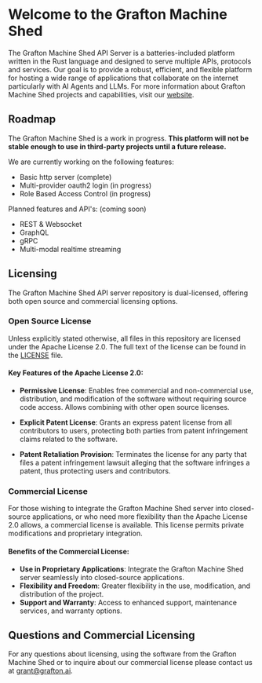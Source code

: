 # Welcome to the Grafton Machine Shed

The Grafton Machine Shed API Server is a batteries-included platform written in the Rust language and designed to serve multiple APIs, protocols and services. Our goal is to provide a robust, efficient, and flexible platform for hosting a wide range of applications that collaborate on the internet particularly with AI Agents and LLMs.  For more information about Grafton Machine Shed projects and capabilities, visit our [website](https://www.grafton.ai).

## Roadmap

The Grafton Machine Shed is a work in progress.  **This platform will not be stable enough to use in third-party projects until a future release.**

We are currently working on the following features:
- Basic http server (complete)
- Multi-provider oauth2 login (in progress)
- Role Based Access Control (in progress)

Planned features and API's: (coming soon)
  - REST & Websocket
  - GraphQL
  - gRPC
  - Multi-modal realtime streaming

## Licensing

The Grafton Machine Shed API server repository is dual-licensed, offering both open source and commercial licensing options.

### Open Source License

Unless explicitly stated otherwise, all files in this repository are licensed under the Apache License 2.0. The full text of the license can be found in the [LICENSE](LICENSE) file.

#### Key Features of the Apache License 2.0:

* **Permissive License**: Enables free commercial and non-commercial use, distribution, and modification of the software without requiring source code access. Allows combining with other open source licenses.

* **Explicit Patent License**: Grants an express patent license from all contributors to users, protecting both parties from patent infringement claims related to the software.  

* **Patent Retaliation Provision**: Terminates the license for any party that files a patent infringement lawsuit alleging that the software infringes a patent, thus protecting users and contributors.

### Commercial License

For those wishing to integrate the Grafton Machine Shed server into closed-source applications, or who need more flexibility than the Apache License 2.0 allows, a commercial license is available. This license permits private modifications and proprietary integration.

#### Benefits of the Commercial License:

- **Use in Proprietary Applications**: Integrate the Grafton Machine Shed server seamlessly into closed-source applications.
- **Flexibility and Freedom**: Greater flexibility in the use, modification, and distribution of the project.
- **Support and Warranty**: Access to enhanced support, maintenance services, and warranty options.

## Questions and Commercial Licensing

For any questions about licensing, using the software from the Grafton Machine Shed or to inquire about our commercial license please contact us at [grant@grafton.ai](mailto:grant@grafton.ai).
